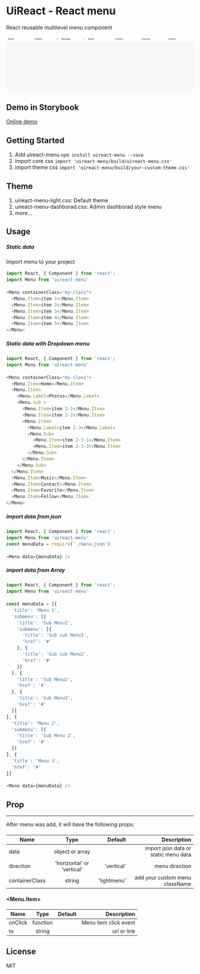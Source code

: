 # UiReact - React menu
React reusable multilevel menu component

![Screenshot](https://raw.githubusercontent.com/nickjazz/uireact-menu/master/Screenshot.gif)

## Demo in Storybook
[Online demo](https://nickjazz.github.io/uireact-menu/)

## Getting Started
  1. Add uireact-menu `npm install uireact-menu --save`
  2. import core css `import 'uireact-menu/build/uireact-menu.css'`
  3. import theme css `import 'uireact-menu/build/your-custom-theme.css'`

## Theme
1. uireact-menu-light.css: Default theme
2. uireact-menu-dashborad.css: Admin dashborad style menu
3. more...

## Usage

##### Static data
Import menu to your project
```javascript
import React, { Component } from 'react';
import Menu from 'uireact-menu'

<Menu containerClass="my-class">
  <Menu.Item>item 1</Menu.Item>
  <Menu.Item>item 2</Menu.Item>
  <Menu.Item>item 3</Menu.Item>
  <Menu.Item>item 4</Menu.Item>
  <Menu.Item>item 5</Menu.Item>
</Menu>
```

##### Static data with Dropdown menu
```javascript
import React, { Component } from 'react';
import Menu from 'uireact-menu'

<Menu containerClass="my-class">
  <Menu.Item>Home</Menu.Item>
  <Menu.Item>
    <Menu.Label>Photos</Menu.Label>
    <Menu.Sub >
      <Menu.Item>item 2-1</Menu.Item>
      <Menu.Item>item 2-2</Menu.Item>
      <Menu.Item>
        <Menu.Label>item 2-3</Menu.Label>
        <Menu.Sub>
          <Menu.Item>item 2-3-1</Menu.Item>
          <Menu.Item>item 2-3-2</Menu.Item>
        </Menu.Sub>
      </Menu.Item>
    </Menu.Sub>
  </Menu.Item>
  <Menu.Item>Music</Menu.Item>
  <Menu.Item>Contact</Menu.Item>
  <Menu.Item>Favorite</Menu.Item>
  <Menu.Item>Follow</Menu.Item>
</Menu>
```
##### import data from json
```javascript
import React, { Component } from 'react';
import Menu from 'uireact-menu'
const menuData = require('./menu.json')

<Menu data={menuData} />
```
##### import data from Array

```javascript
import React, { Component } from 'react';
import Menu from 'uireact-menu'

const menuData = [{
  'title': 'Menu 1',
  'submenu': [{
    'title': 'Sub Menu1',
    'submenu': [{
      'title': 'Sub sub Menu1',
      'href': '#'
    }, {
      'title': 'Sub sub Menu2',
      'href': '#'
    }]
  }, {
    'title': 'Sub Menu2',
    'href': '#'
  }, {
    'title': 'Sub Menu3',
    'href': '#'
  }]
}, {
  'title': 'Menu 2',
  'submenu': [{
    'title': 'Sub Menu 2',
    'href': '#'
  }]
}, {
  'title': 'Menu 3',
  'href': '#'
}]

<Menu data={menuData} />

```

## Prop
---
After menu was add, it will have the following props:
#### <Menu>

| Name        | Type           | Default  | Description |
| ------------- |:-------------:| -----:| -----:|
| data      | object or array |  | import json data or static menu data |
| direction      | 'horizontal' or 'vertical'      |  'vertical' | menu direction|
| containerClass | string  | 'lightmenu' | add your custom menu className |

#### <Menu.Item>
| Name        | Type           | Default  | Description |
| ------------- |:-------------:| -----:| -----:|
| onClick      | function |  | Menu item click event |
| to      | string      |   | url or link  |

License
----

MIT
